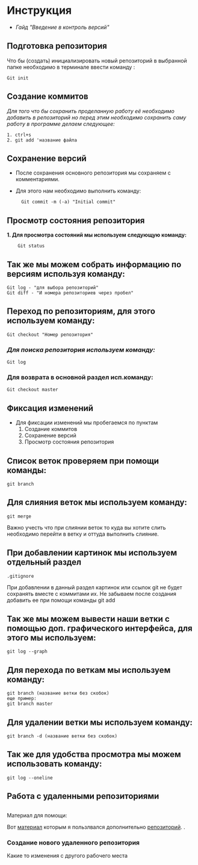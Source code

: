# Инструкция

- *Гайд "Введение в контроль версий"*

## Подготовка репозитория

Что бы (создать) инициализировать новый репозиторий в выбранной папке необходимо в терминале ввести команду : 

    Git init 

## Создание коммитов

*Для того что бы сохранить проделанную работу её необходимо добавить в репозиторий но перед этим необходимо сохранить саму работу в программе делаем следующее:*

    1. ctrl+s
    2. git add 'название файла


## Сохранение версий

* После сохранения основного репозитория мы сохраняем с комментариями.
* Для этого нам необходимо выполнить команду: 

        Git commit -m (-a) "Initial commit"

## Просмотр состояния репозитория

**1. Для просмотра состояний мы используем следующую команду:**

        Git status 

## Так же мы можем собрать информацию по версиям используя команду:
    Git log - "для выбора репозиторий"
    Git diff - "И номера репозиториев через пробел"


## Переход по репозиториям, для этого используем команду:
    Git checkout "Номер репозитория"

### *Для поиска репозитория используем команду:*

    Git log


### Для возврата в основной раздел исп.команду:
    Git checkout master

## Фиксация изменений

+ Для фиксации изменений мы пробегаемся по пунктам 
    1. Создание коммитов
    2. Сохранение версий
    3. Просмотр состояния репозитория

## Список веток проверяем при помощи команды:
    git branch
## Для слияния веток мы используем команду:
    git merge

Важно учесть что при слиянии веток то куда вы хотите слить необходимо перейти в ветку и оттуда выполнить слияние.

## При добавлении картинок мы используем отдельный раздел
    .gitignore
При добавлении в данный раздел картинок или ссылок git не будет сохранять вместе с коммитами их. Не забываем после создания добавить ее при помощи команды git add 

## Так же мы можем вывести наши ветки с помощью доп. графического интерфейса, для этого мы используем:
    git log --graph

## Для перехода по веткам мы используем команду:
    git branch (название ветки без скобок)
    еще пример:
    git branch master

## Для удалении ветки мы используем команду:
    git branch -d (название ветки без скобок)

## Так же для удобства просмотра мы можем использовать команду:
    git log --oneline

## Работа с удаленными репозиториями
##
##
##


Материал для помощи:

Вот [материал][1] которым я пользлвался дополнительно [репозиторий][repo].
.

[1]: https://doka.guide/tools/markdown/ "Энциклопедия по Markdown"
[repo]: https://doka.guide/ "Репозиторий Дока"

 ### Создание нового удаленного репозитория 
 
 Какие то изменения с другого рабочего места
